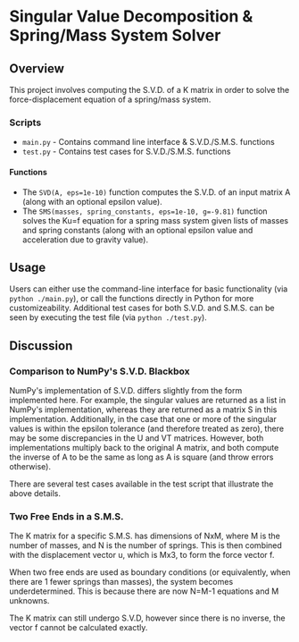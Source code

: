 # Singular Value Decomposition & Spring/Mass System Solver

## Overview

This project involves computing the S.V.D. of a K matrix in order to solve the force-displacement equation of a spring/mass system.

### Scripts
- `main.py` - Contains command line interface & S.V.D./S.M.S. functions
- `test.py` - Contains test cases for S.V.D./S.M.S. functions

#### Functions
- The `SVD(A, eps=1e-10)` function computes the S.V.D. of an input matrix A (along with an optional epsilon value).
- The `SMS(masses, spring_constants, eps=1e-10, g=-9.81)` function solves the Ku=f equation for a spring mass system given lists of masses and spring constants (along with an optional epsilon value and acceleration due to gravity value).

## Usage

Users can either use the command-line interface for basic functionality (via `python ./main.py`), or call the functions directly in Python for more customizeability. Additional test cases for both S.V.D. and S.M.S. can be seen by executing the test file (via `python ./test.py`).

## Discussion

### Comparison to NumPy's S.V.D. Blackbox

NumPy's implementation of S.V.D. differs slightly from the form implemented here. For example, the singular values are returned as a list in NumPy's implementation, whereas they are returned as a matrix S in this implementation. Additionally, in the case that one or more of the singular values is within the epsilon tolerance (and therefore treated as zero), there may be some discrepancies in the U and VT matrices. However, both implementations multiply back to the original A matrix, and both compute the inverse of A to be the same as long as A is square (and throw errors otherwise).

There are several test cases available in the test script that illustrate the above details.

### Two Free Ends in a S.M.S.

The K matrix for a specific S.M.S. has dimensions of NxM, where M is the number of masses, and N is the number of springs. This is then combined with the displacement vector u, which is Mx3, to form the force vector f.

When two free ends are used as boundary conditions (or equivalently, when there are 1 fewer springs than masses), the system becomes underdetermined. This is because there are now N=M-1 equations and M unknowns.

The K matrix can still undergo S.V.D, however since there is no inverse, the vector f cannot be calculated exactly.
